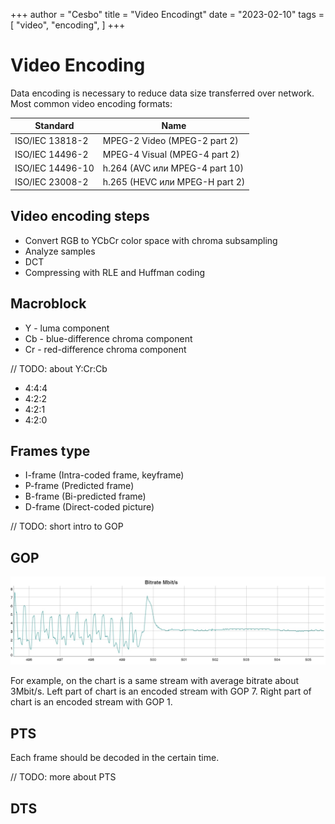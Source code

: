 +++
author = "Cesbo"
title = "Video Encodingt"
date = "2023-02-10"
tags = [
    "video",
    "encoding",
]
+++

# Video Encoding

Data encoding is necessary to reduce data size transferred over network. Most common video encoding formats:

| Standard | Name |
| --- | --- |
| ISO/IEC 13818-2 | MPEG-2 Video (MPEG-2 part 2) |
| ISO/IEC 14496-2 | MPEG-4 Visual (MPEG-4 part 2) |
| ISO/IEC 14496-10 | h.264 (AVC или MPEG-4 part 10) |
| ISO/IEC 23008-2 | h.265 (HEVC или MPEG-H part 2) |

## Video encoding steps

- Convert RGB to YCbCr color space with chroma subsampling
- Analyze samples
- DCT
- Compressing with RLE and Huffman coding

## Macroblock

- Y - luma component
- Cb - blue-difference chroma component
- Cr - red-difference chroma component

// TODO: about Y:Cr:Cb

- 4:4:4
- 4:2:2
- 4:2:1
- 4:2:0

## Frames type

- I-frame (Intra-coded frame, keyframe)
- P-frame (Predicted frame)
- B-frame (Bi-predicted frame)
- D-frame (Direct-coded picture)

// TODO: short intro to GOP

## GOP

![Scan](gop.jpg)

For example, on the chart is a same stream with average bitrate about 3Mbit/s.
Left part of chart is an encoded stream with GOP 7.
Right part of chart is an encoded stream with GOP 1.

## PTS

Each frame should be decoded in the certain time.

// TODO: more about PTS

## DTS
